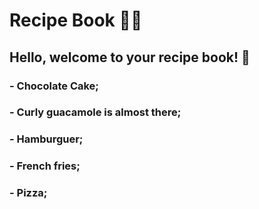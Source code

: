 # Recipe Book :man_cook:

## Hello, welcome to your recipe book! :wave:
 ### - Chocolate Cake;
 ### - Curly guacamole is almost there;
 ### - Hamburguer;
 ### - French fries;
 ### - Pizza;
